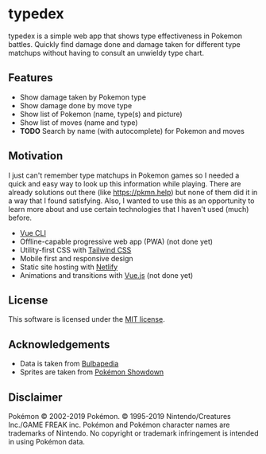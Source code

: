# typedex

typedex is a simple web app that shows type effectiveness in Pokemon battles. Quickly find damage done and damage taken for different type matchups without having to consult an unwieldy type chart.


## Features

- Show damage taken by Pokemon type
- Show damage done by move type
- Show list of Pokemon (name, type(s) and picture)
- Show list of moves (name and type)
- **TODO** Search by name (with autocomplete) for Pokemon and moves


## Motivation

I just can't remember type matchups in Pokemon games so I needed a quick and easy way to look up this information while playing. There are already solutions out there (like https://pkmn.help) but none of them did it in a way that I found satisfying. Also, I wanted to use this as an opportunity to learn more about and use certain technologies that I haven't used (much) before.

- [Vue CLI](https://cli.vuejs.org)
- Offline-capable progressive web app (PWA) (not done yet)
- Utility-first CSS with [Tailwind CSS](https://tailwindcss.com)
- Mobile first and responsive design
- Static site hosting with [Netlify](https://www.netlify.com)
- Animations and transitions with [Vue.js](https://vuejs.org) (not done yet)


## License

This software is licensed under the [MIT license](https://github.com/te1/typedex/blob/master/LICENSE).


## Acknowledgements

- Data is taken from [Bulbapedia](https://bulbapedia.bulbagarden.net)
- Sprites are taken from [Pokémon Showdown](https://pokemonshowdown.com)


## Disclaimer

Pokémon © 2002-2019 Pokémon. © 1995-2019 Nintendo/Creatures Inc./GAME FREAK inc. Pokémon and Pokémon character names are trademarks of Nintendo. No copyright or trademark infringement is intended in using Pokémon data.
